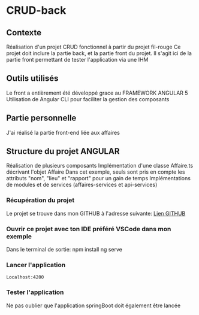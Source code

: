 # CRUD-back
## Contexte
Réalisation d'un projet CRUD fonctionnel à partir du projet fil-rouge
Ce projet doit inclure la partie back, et la partie front du projet. Il s'agit ici de la partie front permettant de tester l'application via une IHM
## Outils utilisés
Le front a entièrement été développé grace au FRAMEWORK ANGULAR 5
Utilisation de Angular CLI pour faciliter la gestion des composants
## Partie personnelle
J'ai réalisé la partie front-end liée aux affaires
## Structure du projet ANGULAR
Réalisation de plusieurs composants
Implémentation d'une classe Affaire.ts décrivant l'objet Affaire
Dans cet exemple, seuls sont pris en compte les attributs "nom", "lieu" et "rapport" pour un gain de temps
Implémentations de modules et de services (affaires-services et api-services)
### Récupération du projet
Le projet se trouve dans mon GITHUB à l'adresse suivante:
[Lien GITHUB](https://github.com/nwardez/CRUD-front.git)
### Ouvrir ce projet avec ton IDE préféré VSCode dans mon exemple
Dans le terminal de sortie:
npm install
ng serve
### Lancer l'application
```
Localhost:4200
```

### Tester l'application
Ne pas oublier que l'application springBoot doit également être lancée
